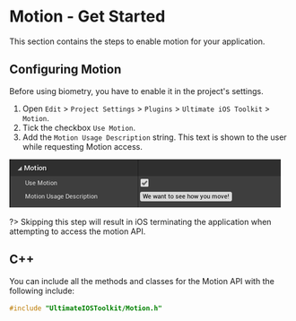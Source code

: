 # Motion - Get Started
This section contains the steps to enable motion for your application.

## Configuring Motion

Before using biometry, you have to enable it in the project's settings.  
1. Open `Edit` > `Project Settings` > `Plugins` > `Ultimate iOS Toolkit` > `Motion`.
2. Tick the checkbox `Use Motion`.
3. Add the `Motion Usage Description` string. This text is shown to the user while requesting Motion access.


<div class="centered">
<img src="_images/EnableMotion.png"/>
</div>

?> Skipping this step will result in iOS terminating the application when attempting to access the motion API. 

## C++
You can include all the methods and classes for the Motion API with the following include:

```cpp
#include "UltimateIOSToolkit/Motion.h"
```
